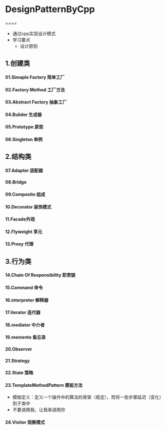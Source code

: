 # DesignPatternByCpp

====

* 通过cpp实现设计模式
* 学习要点
  * 设计原则

## 1.创建类
#### 01.Simaple Factory 简单工厂
#### 02.Factory Method 工厂方法
#### 03.Abstract Factory 抽象工厂
#### 04.Bulider 生成器
#### 05.Prototype 原型
#### 06.Singleton 单例
## 2.结构类
#### 07.Adapter 适配器
#### 08.Bridge
#### 09.Composite 组成
#### 10.Decorator 装饰模式
#### 11.Facade外观 
#### 12.Flyweight 享元
#### 13.Proxy 代理
## 3.行为类
#### 14.Chain Of Responsibility 职责链
#### 15.Command 命令
#### 16.interpreter 解释器
#### 17.iterator 迭代器
#### 18.mediator 中介者
#### 19.memento 备忘录
#### 20.Observer
#### 21.Strategy
#### 22.State 策略
#### 23.TemplateMethodPattern 模板方法
* 模板定义：定义一个操作中的算法的骨架（稳定），而将一些步骤延迟（变化）到子类中
* 不要调用我，让我来调用你
#### 24.Visitor 观察模式
